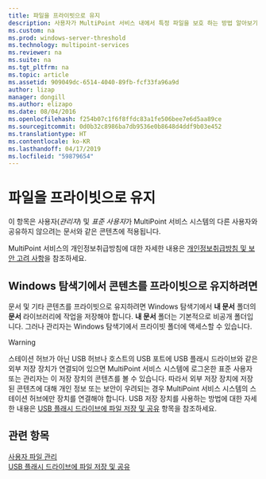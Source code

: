 ```yaml
---
title: 파일을 프라이빗으로 유지
description: 사용자가 MultiPoint 서비스 내에서 특정 파일을 보호 하는 방법 알아보기
ms.custom: na
ms.prod: windows-server-threshold
ms.technology: multipoint-services
ms.reviewer: na
ms.suite: na
ms.tgt_pltfrm: na
ms.topic: article
ms.assetid: 909049dc-6514-4040-89fb-fcf33fa96a9d
author: lizap
manager: dongill
ms.author: elizapo
ms.date: 08/04/2016
ms.openlocfilehash: f254b07c1f6f8ffdc83a1fe506bee7e6d5aa89ce
ms.sourcegitcommit: 0d0b32c8986ba7db9536e0b8648d4ddf9b03e452
ms.translationtype: HT
ms.contentlocale: ko-KR
ms.lasthandoff: 04/17/2019
ms.locfileid: "59879654"
---
```

# <a name="keep-files-private"></a>파일을 프라이빗으로 유지
이 항목은 사용자\(*관리자*\) 및 *표준 사용자*가 MultiPoint 서비스 시스템의 다른 사용자와 공유하지 않으려는 문서와 같은 콘텐츠에 적용됩니다.  

MultiPoint 서비스의 개인정보취급방침에 대한 자세한 내용은 [개인정보취급방침 및 보안 고려 사항](Privacy-and-Security-Considerations.md)을 참조하세요.
  
## <a name="to-keep-content-private-in-windows-explorer"></a>Windows 탐색기에서 콘텐츠를 프라이빗으로 유지하려면  
  
문서 및 기타 콘텐츠를 프라이빗으로 유지하려면 Windows 탐색기에서 **내 문서** 폴더의 **문서** 라이브러리에 작업을 저장해야 합니다. **내 문서** 폴더는 기본적으로 비공개 폴더입니다. 그러나 관리자는 Windows 탐색기에서 프라이빗 폴더에 액세스할 수 있습니다.  
  
> [!WARNING]  
> 스테이션 허브가 아닌 USB 허브나 호스트의 USB 포트에 USB 플래시 드라이브와 같은 외부 저장 장치가 연결되어 있으면 MultiPoint 서비스 시스템에 로그온한 표준 사용자 또는 관리자는 이 저장 장치의 콘텐츠를 볼 수 있습니다. 따라서 외부 저장 장치에 저장된 콘텐츠에 대해 개인 정보 또는 보안이 우려되는 경우 MultiPoint 서비스 시스템의 스테이션 허브에만 장치를 연결해야 합니다. USB 저장 장치를 사용하는 방법에 대한 자세한 내용은 [USB 플래시 드라이브에 파일 저장 및 공유](Save-and-Share-Files-on-a-USB-Flash-Drive.md) 항목을 참조하세요.  
  
## <a name="see-also"></a>관련 항목  
[사용자 파일 관리](Manage-User-Files.md)  
[USB 플래시 드라이브에 파일 저장 및 공유](Save-and-Share-Files-on-a-USB-Flash-Drive.md)